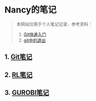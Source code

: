 # Nancy的笔记

> 本网站仅用于个人笔记记录，参考资料：  
>
> 1. [Git快速入门](https://www.yiibai.com/git/git-quick-start.html)  
> 2. [git中的退出](https://www.cnblogs.com/truelycloud/p/10356124.html#:~:text=UNIX%20%E7%B3%BB%E7%BB%9F%E4%B8%8B%E9%80%80%E5%87%BA%20git%20commit%20%E7%BC%96%E8%BE%91%E5%99%A8%20%E5%A6%82%E6%9E%9C%E6%98%AF%20Emacs%20%E7%BC%96%E8%BE%91%E5%99%A8%EF%BC%8C%E8%BE%93%E5%85%A5,X%20%2B%20Ctrl%20C%EF%BC%88%E9%80%80%E5%87%BA%EF%BC%89%20%E5%A6%82%E6%9E%9C%E6%98%AFVIM%E7%BC%96%E8%BE%91%E5%99%A8%EF%BC%8C%E8%BE%93%E5%85%A5%20ESC%20%2B%20%3Awq)

## 1. [Git笔记](https://nancyzheng0213.github.io/GitNote.html)

## 2. [RL笔记](https://nancyzheng0213.github.io/note.html)  

## 3. [GUROBI笔记](https://nancyzheng0213.github.io/GUROBInote.html)
